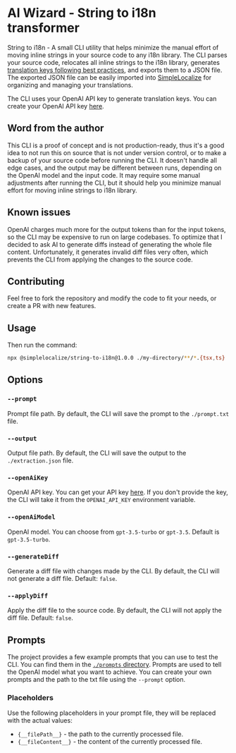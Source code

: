 # AI Wizard - String to i18n transformer 

String to i18n - A small CLI utility that helps minimize the manual effort of moving inline strings in your source code to any i18n library. 
The CLI parses your source code, relocates all inline strings to the i18n library, 
generates [translation keys following best practices](https://simplelocalize.io/blog/posts/best-practices-for-translation-keys/), and exports them to a JSON file. 
The exported JSON file can be easily imported into [SimpleLocalize](https://simplelocalize.io) for organizing and managing your translations.

The CLI uses your OpenAI API key to generate translation keys. You can create your OpenAI API key [here](https://platform.openai.com/account/api-keys).

## Word from the author

This CLI is a proof of concept and is not production-ready, thus it's a good idea to not run this on source that is not under version control,
or to make a backup of your source code before running the CLI.
It doesn't handle all edge cases, and the output may be different between runs, depending on the OpenAI model and the input code.
It may require some manual adjustments after running the CLI, but it should help you minimize manual effort for moving inline strings to i18n library.

## Known issues

OpenAI charges much more for the output tokens than for the input tokens, so the CLI may be expensive to run on large codebases.
To optimize that I decided to ask AI to generate diffs instead of generating the whole file content. 
Unfortunately, it generates invalid diff files very often, which prevents the CLI from applying the changes to the source code.

## Contributing

Feel free to fork the repository and modify the code to fit your needs, or create a PR with new features.

## Usage

Then run the command:

```bash
npx @simplelocalize/string-to-i18n@1.0.0 ./my-directory/**/*.{tsx,ts}
```

## Options

### `--prompt`

Prompt file path. By default, the CLI will save the prompt to the `./prompt.txt` file.

### `--output`

Output file path. By default, the CLI will save the output to the `./extraction.json` file.

### `--openAiKey`

OpenAI API key. You can get your API key [here](https://platform.openai.com/account/api-keys).
If you don't provide the key, the CLI will take it from the `OPENAI_API_KEY` environment variable.

### `--openAiModel`

OpenAI model. You can choose from `gpt-3.5-turbo` or `gpt-3.5`. Default is `gpt-3.5-turbo`.

### `--generateDiff`

Generate a diff file with changes made by the CLI. By default, the CLI will not generate a diff file. Default: `false`.

### `--applyDiff`

Apply the diff file to the source code. By default, the CLI will not apply the diff file. Default: `false`.

## Prompts 

The project provides a few example prompts that you can use to test the CLI. You can find them in the [`./prompts` directory](./prompts).
Prompts are used to tell the OpenAI model what you want to achieve. You can create your own prompts and the path to the txt file using the `--prompt` option.

### Placeholders

Use the following placeholders in your prompt file, they will be replaced with the actual values:

- `{__filePath__}` - the path to the currently processed file.
- `{__fileContent__}` - the content of the currently processed file.
